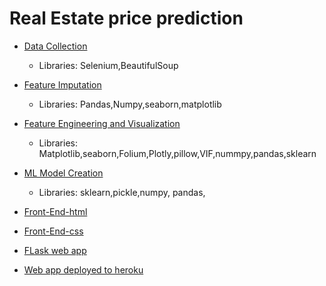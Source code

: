 # Real Estate price prediction

* [Data Collection](https://github.com/tejasmohanayyar/real-estate-price-prediction-from-scrapped-data-using-selinium-and-beautifulsoup/blob/master/scrapped%20magicbricks/scrapping%20magicbricks.ipynb)
 
  - Libraries: Selenium,BeautifulSoup

* [Feature Imputation](https://github.com/tejasmohanayyar/real-estate-price-prediction-end-to-end-project-with-deployment/blob/master/scrapped%20magicbricks/Feature%20imputations.ipynb)

  - Libraries: Pandas,Numpy,seaborn,matplotlib

* [Feature Engineering and Visualization](https://github.com/tejasmohanayyar/real-estate-price-prediction-end-to-end-project-with-deployment/blob/master/scrapped%20magicbricks/Visualization%20and%20feature%20engineering.ipynb)

  - Libraries: Matplotlib,seaborn,Folium,Plotly,pillow,VIF,nummpy,pandas,sklearn

* [ML Model Creation](https://github.com/tejasmohanayyar/real-estate-price-prediction-from-scrapped-data-using-selinium-and-beautifulsoup/blob/master/scrapped%20magicbricks/Modeling.ipynb)

  - Libraries: sklearn,pickle,numpy, pandas,

* [Front-End-html](https://github.com/tejasmohanayyar/real-estate-price-prediction-from-scrapped-data-using-selinium-and-beautifulsoup/tree/master/templates)

* [Front-End-css](https://github.com/tejasmohanayyar/real-estate-price-prediction-from-scrapped-data-using-selinium-and-beautifulsoup/tree/master/static/css)

* [FLask web app](https://github.com/tejasmohanayyar/real-estate-price-prediction-from-scrapped-data-using-selinium-and-beautifulsoup/blob/master/app.py)

* [Web app deployed to heroku](https://real-estate-mumbai.herokuapp.com/)


